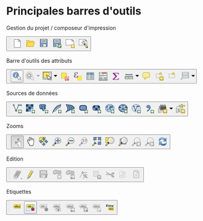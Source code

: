 # Principales barres d'outils
Gestion du projet / composeur d'impression

![](./Principales_barres_d'outils/pasted_image005.png)

Barre d'outils des attributs

![](./Principales_barres_d'outils/pasted_image010.png)

Sources de données

![](./Principales_barres_d'outils/pasted_image009.png)

Zooms

![](./Principales_barres_d'outils/pasted_image008.png)

Edition

![](./Principales_barres_d'outils/pasted_image006.png)

Etiquettes

![](./Principales_barres_d'outils/pasted_image007.png)


